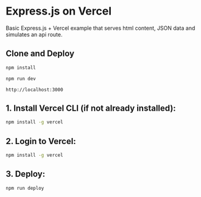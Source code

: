 # Express.js on Vercel
Basic Express.js + Vercel example that serves html content, JSON data and simulates an api route.

## Clone and Deploy
```bash
npm install
```

```bash
npm run dev
```

```browser
http://localhost:3000
```

## 1. Install Vercel CLI (if not already installed):
```bash
npm install -g vercel
```

## 2. Login to Vercel:
```bash
npm install -g vercel
```

## 3. Deploy:
```bash
npm run deploy
```
